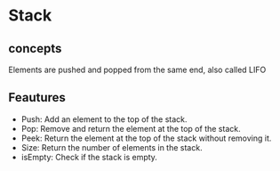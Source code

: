 # Stack 
## concepts
Elements are pushed and popped from the same end, also called LIFO
## Feautures
* Push: Add an element to the top of the stack.
* Pop: Remove and return the element at the top of the stack.
* Peek: Return the element at the top of the stack without removing it.
* Size: Return the number of elements in the stack.
* isEmpty: Check if the stack is empty.